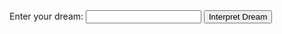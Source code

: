 <!DOCTYPE html>
<html lang="en">
<head>
  <meta charset="UTF-8">
  <meta name="viewport" content="width=device-width, initial-scale=1.0">
  <title>Dream Interpreter</title>
</head>
<body>
  <label for="dreamInput">Enter your dream:</label>
  <input type="text" id="dreamInput">
  <button id="interpretButton">Interpret Dream</button>
  <div id="interpretationResult"></div>
  <script src="your-script.js"></script>
</body>
</html>

